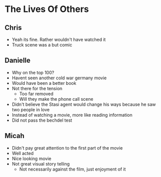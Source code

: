 # The Lives Of Others

## Chris

- Yeah its fine. Rather wouldn't have watched it
- Truck scene was a but comic


## Danielle

- Why on the top 100?
- Havent seen another cold war germany movie
- Would have been a better book
- Not there for the tension
  - Too far removed
  - Will they make the phone call scene
- Didn't believe the Stasi agent would change his ways because he saw two
  people in love
- Instead of watching a movie, more like reading information
- Did not pass the bechdel test

## Micah

- Didn't pay great attention to the first part of the movie
- Well acted
- Nice looking movie
- Not great visual story telling
  - Not necessarily against the film, just enjoyment of it
